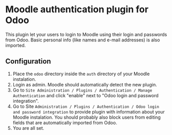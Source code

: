 # Moodle authentication plugin for Odoo
This plugin let your users to login to Moodle using their login and passwords from Odoo.
Basic personal info (like names and e-mail addresses) is also imported.

## Configuration
1. Place the `odoo` directory inside the `auth` directory of your Moodle instalation.
2. Login as admin. Moodle should automatically detect the new plugin.
3. Go to `Site Administration / Plugins / Authentication / Manage Authentication` and click "enable" next to "Odoo login and password integration".
4. Go to Site `Administration / Plugins / Authentication / Odoo login and password integration` to provide plugin with information about your Moodle instalation. You should probably also block users from editing fields that are automatically imported from Odoo.
5. You are all set.
